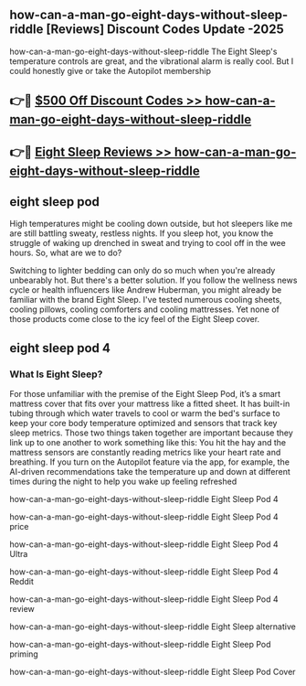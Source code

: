 ## how-can-a-man-go-eight-days-without-sleep-riddle [Reviews​] Discount Codes Update -2025

how-can-a-man-go-eight-days-without-sleep-riddle The Eight Sleep's temperature controls are great, and the vibrational alarm is really cool. But I could honestly give or take the Autopilot membership

## 👉🔴 [$500 Off Discount Codes >> how-can-a-man-go-eight-days-without-sleep-riddle](http://download.freeplayer.one?title=how-can-a-man-go-eight-days-without-sleep-riddle&ref=18-ES)

## 👉🔴 [Eight Sleep Reviews >> how-can-a-man-go-eight-days-without-sleep-riddle](http://download.freeplayer.one?title=how-can-a-man-go-eight-days-without-sleep-riddle&ref=18-ES)

## eight sleep pod

High temperatures might be cooling down outside, but hot sleepers like me are still battling sweaty, restless nights. If you sleep hot, you know the struggle of waking up drenched in sweat and trying to cool off in the wee hours. So, what are we to do?

Switching to lighter bedding can only do so much when you're already unbearably hot. But there's a better solution. If you follow the wellness news cycle or health influencers like Andrew Huberman, you might already be familiar with the brand Eight Sleep. I've tested numerous cooling sheets, cooling pillows, cooling comforters and cooling mattresses. Yet none of those products come close to the icy feel of the Eight Sleep cover.

## eight sleep pod 4

### What Is Eight Sleep?

For those unfamiliar with the premise of the Eight Sleep Pod, it’s a smart mattress cover that fits over your mattress like a fitted sheet. It has built-in tubing through which water travels to cool or warm the bed's surface to keep your core body temperature optimized and sensors that track key sleep metrics. Those two things taken together are important because they link up to one another to work something like this: You hit the hay and the mattress sensors are constantly reading metrics like your heart rate and breathing. If you turn on the Autopilot feature via the app, for example, the AI-driven recommendations take the temperature up and down at different times during the night to help you wake up feeling refreshed

how-can-a-man-go-eight-days-without-sleep-riddle Eight Sleep Pod 4

how-can-a-man-go-eight-days-without-sleep-riddle Eight Sleep Pod 4 price

how-can-a-man-go-eight-days-without-sleep-riddle Eight Sleep Pod 4 Ultra

how-can-a-man-go-eight-days-without-sleep-riddle Eight Sleep Pod 4 Reddit

how-can-a-man-go-eight-days-without-sleep-riddle Eight Sleep Pod 4 review

how-can-a-man-go-eight-days-without-sleep-riddle Eight Sleep alternative

how-can-a-man-go-eight-days-without-sleep-riddle Eight Sleep Pod priming

how-can-a-man-go-eight-days-without-sleep-riddle Eight Sleep Pod Cover